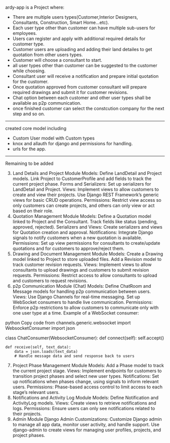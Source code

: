 ardy-app is a Project where:

- There are multiple users types(Customer,Interior Designers, Consultants, Construction, Smart Home...etc).
- Each user type other than customer can have multiple sub-users for employees.
- Users can register and apply with additional required details for customer type.
- Customer users are uploading and adding their land detailes to get quotation from other users types.
- Customer will choose a consultant to start.
- all user types other than customer can be suggested to the customer while choosing.
- Consultant user will receive a notification and prepare initial quotation for the customer.
- Once quotation approved from customer consultant will prepare required drawings and submit it for customer revisions.
- Chat option between each customer and other user types shall be available as p2p communication.
- once finished customer can select the constcution company for the next step and so on.


__________________________________________________________________________________________________

created core model including
- Custom User model with Custom types
- knox and allauth for django and permissions for handling.
- urls for the app.



__________________________________________________________________________________________________

Remaining to be added 

3. Land Details and Project Module
Models:
Define LandDetail and Project models.
Link Project to CustomerProfile and add fields to track the current project phase.
Forms and Serializers:
Set up serializers for LandDetail and Project.
Views:
Implement views to allow customers to create and view their projects.
Use Django REST Framework’s generic views for basic CRUD operations.
Permissions:
Restrict view access so only customers can create projects, and others can only view or act based on their role.
4. Quotation Management Module
Models:
Define a Quotation model linked to Project and the Consultant.
Track fields like status (pending, approved, rejected).
Serializers and Views:
Create serializers and views for Quotation creation and approval.
Notifications:
Integrate Django signals to notify customers when a new quotation is available.
Permissions:
Set up view permissions for consultants to create/update quotations and for customers to approve/reject them.
5. Drawing and Document Management Module
Models:
Create a Drawing model linked to Project to store uploaded files.
Add a Revision model to track customer revision requests.
Views:
Implement views to allow consultants to upload drawings and customers to submit revision requests.
Permissions:
Restrict access to allow consultants to upload and customers to request revisions.
6. p2p Communication Module (Chat)
Models:
Define ChatRoom and Message models for handling p2p communication between users.
Views:
Use Django Channels for real-time messaging.
Set up WebSocket consumers to handle live communication.
Permissions:
Enforce p2p restrictions to allow customers to communicate only with one user type at a time.
Example of a WebSocket consumer:

python
Copy code
from channels.generic.websocket import WebsocketConsumer
import json

class ChatConsumer(WebsocketConsumer):
    def connect(self):
        self.accept()

    def receive(self, text_data):
        data = json.loads(text_data)
        # Handle message data and send response back to users
7. Project Phase Management Module
Models:
Add a Phase model to track the current project stage.
Views:
Implement endpoints for customers to transition project phases and select new user types.
Notifications:
Set up notifications when phases change, using signals to inform relevant users.
Permissions:
Phase-based access control to limit access to each stage’s relevant users.
8. Notifications and Activity Log Module
Models:
Define Notification and ActivityLog models.
Views:
Create views to retrieve notifications and logs.
Permissions:
Ensure users can only see notifications related to their projects.
9. Admin Module
Django Admin Customizations:
Customize Django admin to manage all app data, monitor user activity, and handle support.
Use django-admin to create views for managing user profiles, projects, and project phases.